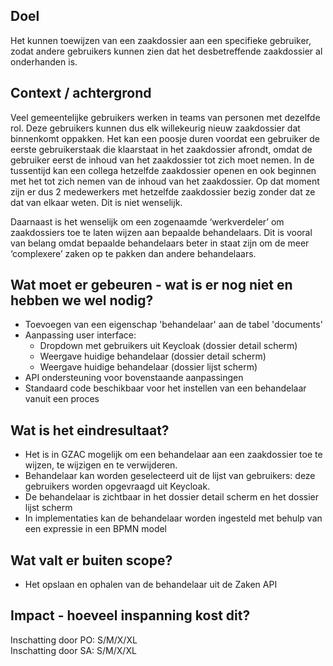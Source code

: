 ## Doel

Het kunnen toewijzen van een zaakdossier aan een specifieke gebruiker, zodat andere gebruikers kunnen zien dat het desbetreffende zaakdossier al onderhanden is.  

## Context / achtergrond

Veel gemeentelijke gebruikers werken in teams van personen met dezelfde rol. Deze gebruikers kunnen dus elk willekeurig nieuw zaakdossier dat binnenkomt oppakken. Het kan een poosje duren voordat een gebruiker de eerste gebruikerstaak die klaarstaat in het zaakdossier afrondt, omdat de gebruiker eerst de inhoud van het zaakdossier tot zich moet nemen. In de tussentijd kan een collega hetzelfde zaakdossier openen en ook beginnen met het tot zich nemen van de inhoud van het zaakdossier. Op dat moment zijn er dus 2 medewerkers met hetzelfde zaakdossier bezig zonder dat ze dat van elkaar weten. Dit is niet wenselijk. 

Daarnaast is het wenselijk om een zogenaamde ‘werkverdeler’ om zaakdossiers toe te laten wijzen aan bepaalde behandelaars. Dit is vooral van belang omdat bepaalde behandelaars beter in staat zijn om de meer ‘complexere’ zaken op te pakken dan andere behandelaars.

## Wat moet er gebeuren - wat is er nog niet en hebben we wel nodig?

- Toevoegen van een eigenschap 'behandelaar' aan de tabel 'documents'
- Aanpassing user interface:
  - Dropdown met gebruikers uit Keycloak (dossier detail scherm)
  - Weergave huidige behandelaar (dossier detail scherm)
  - Weergave huidige behandelaar (dossier lijst scherm)
- API ondersteuning voor bovenstaande aanpassingen
- Standaard code beschikbaar voor het instellen van een behandelaar vanuit een proces

## Wat is het eindresultaat?

- Het is in GZAC mogelijk om een behandelaar aan een zaakdossier toe te wijzen, te wijzigen en te verwijderen.
- Behandelaar kan worden geselecteerd uit de lijst van gebruikers: deze gebruikers worden opgevraagd uit Keycloak.
- De behandelaar is zichtbaar in het dossier detail scherm en het dossier lijst scherm
- In implementaties kan de behandelaar worden ingesteld met behulp van een expressie in een BPMN model

## Wat valt er buiten scope?

- Het opslaan en ophalen van de behandelaar uit de Zaken API

## Impact - hoeveel inspanning kost dit? 
Inschatting door PO: S/M/X/XL  
Inschatting door SA: S/M/X/XL
